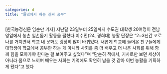 ```yaml
---
categories: d
title: "들녘에서 하는 진짜 공부"
---
```

[한국농정신문 임순만 기자] 지난달 23일부터 25일까지 수도권 대학생 20여명이 전남 영암에서 농촌 일손돕기 활동을 펼쳤다.이수민(24, 경희대) 농활 단장은 “2~3년간 코로나를 거치면서 학교 내 문화도 굉장히 많이 바뀌었다. 새롭게 학교에 들어온 친구들에게 대학생이 학교에서 공부만 하는 게 아니라 사회를 좀 더 배우고 더 나은 사회를 위해 함께 힘을 모아가야 한다는 걸 보여주고 싶었다”며 “단순히 책에서, 기사로만 보던 세상이 아니라 몸으로 느끼며 배우는 사회는 기억에도 확연히 남을 것 같아 이번 농활을 기획하게 됐다”고 했다